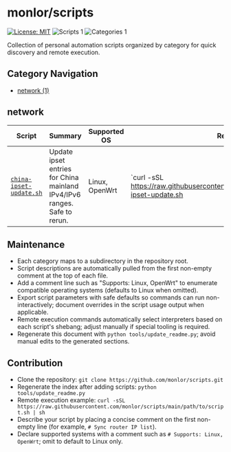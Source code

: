 # monlor/scripts

[![License: MIT](https://img.shields.io/badge/license-MIT-green.svg)](LICENSE) ![Scripts 1](https://img.shields.io/badge/scripts-1-blue.svg) ![Categories 1](https://img.shields.io/badge/categories-1-lightgrey.svg)

Collection of personal automation scripts organized by category for quick discovery and remote execution.

## Category Navigation
- [network (1)](#network)

## network
| Script | Summary | Supported OS | Remote Execution |
| --- | --- | --- | --- |
| [`china-ipset-update.sh`](https://github.com/monlor/scripts/blob/main/network/china-ipset-update.sh) | Update ipset entries for China mainland IPv4/IPv6 ranges. Safe to rerun. | Linux, OpenWrt | `curl -sSL https://raw.githubusercontent.com/monlor/scripts/main/network/china-ipset-update.sh | sh` |


## Maintenance

- Each category maps to a subdirectory in the repository root.
- Script descriptions are automatically pulled from the first non-empty comment at the top of each file.
- Add a comment line such as "Supports: Linux, OpenWrt" to enumerate compatible operating systems (defaults to Linux when omitted).
- Export script parameters with safe defaults so commands can run non-interactively; document overrides in the script usage output when applicable.
- Remote execution commands automatically select interpreters based on each script's shebang; adjust manually if special tooling is required.
- Regenerate this document with `python tools/update_readme.py`; avoid manual edits to the generated sections.

## Contribution

- Clone the repository: `git clone https://github.com/monlor/scripts.git`
- Regenerate the index after adding scripts: `python tools/update_readme.py`
- Remote execution example: `curl -sSL https://raw.githubusercontent.com/monlor/scripts/main/path/to/script.sh | sh`
- Describe your script by placing a concise comment on the first non-empty line (for example, `# Sync router IP list`).
- Declare supported systems with a comment such as `# Supports: Linux, OpenWrt`; omit to default to Linux only.
